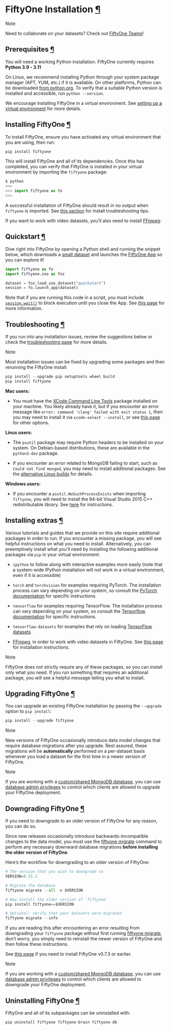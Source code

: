 # FiftyOne Installation [¶](\#fiftyone-installation "Permalink to this headline")

Note

Need to collaborate on your datasets? Check out
[FiftyOne Teams](../../teams/index.md#fiftyone-teams)!

## Prerequisites [¶](\#prerequisites "Permalink to this headline")

You will need a working Python installation. FiftyOne currently requires
**Python 3.9 - 3.11**

On Linux, we recommend installing Python through your system package manager
(APT, YUM, etc.) if it is available. On other platforms, Python can be
downloaded [from python.org](https://www.python.org/downloads). To verify that
a suitable Python version is installed and accessible, run `python --version`.

We encourage installing FiftyOne in a virtual environment. See
[setting up a virtual environment](virtualenv.md) for more details.

## Installing FiftyOne [¶](\#installing-fiftyone "Permalink to this headline")

To install FiftyOne, ensure you have activated any virtual environment that you
are using, then run:

```python
pip install fiftyone

```

This will install FiftyOne and all of its dependencies. Once this has
completed, you can verify that FiftyOne is installed in your virtual
environment by importing the `fiftyone` package:

```python
$ python
>>>
>>> import fiftyone as fo
>>>

```

A successful installation of FiftyOne should result in no output when
`fiftyone` is imported. See [this section](#install-troubleshooting) for
install troubleshooting tips.

If you want to work with video datasets, you’ll also need to install
[FFmpeg](https://ffmpeg.org):

## Quickstart [¶](\#quickstart "Permalink to this headline")

Dive right into FiftyOne by opening a Python shell and running the snippet
below, which downloads a [small dataset](../../data/dataset_zoo/datasets.md#dataset-zoo-quickstart) and
launches the [FiftyOne App](../../fiftyone_concepts/app.md#fiftyone-app) so you can explore it!

```python
import fiftyone as fo
import fiftyone.zoo as foz

dataset = foz.load_zoo_dataset("quickstart")
session = fo.launch_app(dataset)

```

Note that if you are running this code in a script, you must include
[`session.wait()`](../../api/fiftyone.core.session.html#fiftyone.core.session.Session.wait "fiftyone.core.session.Session.wait") to block execution
until you close the App. See [this page](../../fiftyone_concepts/app.md#creating-an-app-session) for
more information.

## Troubleshooting [¶](\#troubleshooting "Permalink to this headline")

If you run into any installation issues, review the suggestions below or check
the [troubleshooting page](troubleshooting.md#troubleshooting) for more details.

Note

Most installation issues can be fixed by upgrading some packages and then
rerunning the FiftyOne install:

```python
pip install --upgrade pip setuptools wheel build
pip install fiftyone

```

**Mac users:**

- You must have the
[XCode Command Line Tools](https://developer.apple.com/library/archive/technotes/tn2339/_index.html)
package installed on your machine. You likely already have it, but if you
encounter an error message like
`error: command 'clang' failed with exit status 1`, then you may need to
install it via `xcode-select --install`, or see
[this page](https://stackoverflow.com/q/9329243) for other options.


**Linux users:**

- The `psutil` package may require Python headers to be installed on your
system. On Debian-based distributions, these are available in the
`python3-dev` package.

- If you encounter an error related to MongoDB failing to start, such as `Could
not find mongod`, you may need to install additional packages. See the
[alternative Linux builds](troubleshooting.md#troubleshooting-mongodb) for details.


**Windows users:**

- If you encounter a `psutil.NoSuchProcessExists` when importing `fiftyone`,
you will need to install the 64-bit Visual Studio 2015 C++ redistributable
library. See [here](troubleshooting.md#troubleshooting-mongodb-windows) for
instructions.


## Installing extras [¶](\#installing-extras "Permalink to this headline")

Various tutorials and guides that we provide on this site require additional
packages in order to run. If you encounter a missing package, you will see
helpful instructions on what you need to install. Alternatively, you can
preemptively install what you’ll need by installing the following additional
packages via `pip` in your virtual environment:

- `ipython` to follow along with interactive examples more easily (note that
a system-wide IPython installation will _not_ work in a virtual environment,
even if it is accessible)

- `torch` and `torchvision` for examples requiring PyTorch. The installation
process can vary depending on your system, so consult the
[PyTorch documentation](https://pytorch.org/get-started/locally/) for
specific instructions.

- `tensorflow` for examples requiring TensorFlow. The installation process
can vary depending on your system, so consult the
[Tensorflow documentation](https://www.tensorflow.org/install) for specific
instructions.

- `tensorflow-datasets` for examples that rely on loading
[TensorFlow datasets](https://www.tensorflow.org/datasets)

- [FFmpeg](https://ffmpeg.org), in order to work with video datasets in
FiftyOne. See [this page](troubleshooting.md#troubleshooting-video) for installation
instructions.


Note

FiftyOne does not strictly require any of these packages, so you can install
only what you need. If you run something that requires an additional package,
you will see a helpful message telling you what to install.

## Upgrading FiftyOne [¶](\#upgrading-fiftyone "Permalink to this headline")

You can upgrade an existing FiftyOne installation by passing the `--upgrade`
option to `pip install`:

```python
pip install --upgrade fiftyone

```

Note

New versions of FiftyOne occasionally introduce data model changes that
require database migrations after you upgrade. Rest assured, these migrations
will be **automatically** performed on a per-dataset basis whenever you load
a dataset for the first time in a newer version of FiftyOne.

Note

If you are working with a
[custom/shared MongoDB database](../../fiftyone_concepts/config.md#configuring-mongodb-connection), you
can use [database admin privileges](../../fiftyone_concepts/config.md#database-migrations) to control
which clients are allowed to upgrade your FiftyOne deployment.

## Downgrading FiftyOne [¶](\#downgrading-fiftyone "Permalink to this headline")

If you need to downgrade to an older version of FiftyOne for any reason, you
can do so.

Since new releases occasionally introduce backwards-incompatible changes to the
data model, you must use the [fiftyone migrate](../../cli/index.md#cli-fiftyone-migrate)
command to perform any necessary downward database migrations
**before installing the older version of FiftyOne**.

Here’s the workflow for downgrading to an older version of FiftyOne:

```python
# The version that you wish to downgrade to
VERSION=0.15.1

# Migrate the database
fiftyone migrate --all -v $VERSION

# Now install the older version of `fiftyone`
pip install fiftyone==$VERSION

# Optional: verify that your datasets were migrated
fiftyone migrate --info

```

If you are reading this after encountering an error resulting from downgrading
your `fiftyone` package without first running
[fiftyone migrate](../../cli/index.md#cli-fiftyone-migrate), don’t worry, you simply need to
reinstall the newer version of FiftyOne and then follow these instructions.

See [this page](troubleshooting.md#troubleshooting-downgrades) if you need to install
FiftyOne v0.7.3 or earlier.

Note

If you are working with a
[custom/shared MongoDB database](../../fiftyone_concepts/config.md#configuring-mongodb-connection), you
can use [database admin privileges](../../fiftyone_concepts/config.md#database-migrations) to control
which clients are allowed to downgrade your FiftyOne deployment.

## Uninstalling FiftyOne [¶](\#uninstalling-fiftyone "Permalink to this headline")

FiftyOne and all of its subpackages can be uninstalled with:

```python
pip uninstall fiftyone fiftyone-brain fiftyone-db

```


